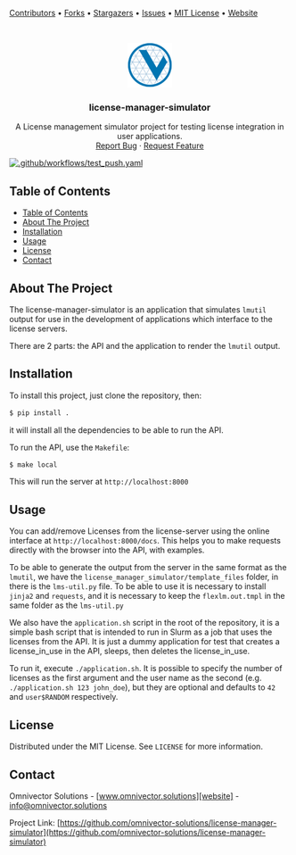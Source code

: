 [contributors-url]: https://github.com/omnivector-solutions/license-manager-simulator/graphs/contributors
[forks-url]: https://github.com/omnivector-solutions/license-manager-simulator/network/members
[stars-url]: https://github.com/omnivector-solutions/license-manager-simulator/stargazers
[issues-url]: https://github.com/omnivector-solutions/license-manager-simulator/issues
[license-url]: https://github.com/omnivector-solutions/license-manager-simulator/blob/master/LICENSE
[website]: https://www.omnivector.solutions

[Contributors][contributors-url] •
[Forks][forks-url] •
[Stargazers][stars-url] •
[Issues][issues-url] •
[MIT License][license-url] •
[Website][website]

<!-- PROJECT LOGO -->
<br />
<p align="center">
  <a href="https://github.com/omnivector-solutions/license-manager-simulator">
    <img src=".images/logo.png" alt="Logo" width="80" height="80">
  </a>

  <h3 align="center">license-manager-simulator</h3>

  <p align="center">
    A License management simulator project for testing license integration in user applications.
    <br />
    <a href="https://github.com/omnivector-solutions/license-manager-simulator/issues">Report Bug</a>
    ·
    <a href="https://github.com/omnivector-solutions/license-manager-simulator/issues">Request Feature</a>
  </p>
</p>

[![.github/workflows/test_push.yaml](https://github.com/omnivector-solutions/license-manager-simulator/actions/workflows/test_push.yaml/badge.svg)](https://github.com/omnivector-solutions/license-manager-simulator/actions/workflows/test_push.yaml)

<!-- TABLE OF CONTENTS -->

## Table of Contents

- [Table of Contents](#table-of-contents)
- [About The Project](#about-the-project)
- [Installation](#installation)
- [Usage](#usage)
- [License](#license)
- [Contact](#contact)

<!-- ABOUT THE PROJECT -->

## About The Project
The license-manager-simulator is an application that simulates `lmutil` output for use in the development of applications which interface to the license servers.


There are 2 parts: the API and the application to render the `lmutil` output.

## Installation
To install this project, just clone the repository, then:

```bash
$ pip install .
```
it will install all the dependencies to be able to run the API.

To run the API, use the `Makefile`:

```bash
$ make local
```
This will run the server at `http://localhost:8000`

## Usage
You can add/remove Licenses from the license-server using the online interface at `http://localhost:8000/docs`. This helps you to make requests directly with the browser into the API, with examples.

To be able to generate the output from the server in the same format as the `lmutil`, we have the
`license_manager_simulator/template_files` folder, in there is the `lms-util.py` file. To be able to use
it is necessary to install `jinja2` and `requests`, and it is necessary to keep the `flexlm.out.tmpl`
in the same folder as the `lms-util.py`

We also have the `application.sh` script in the root of the repository, it is a simple bash script
that is intended to run in Slurm as a job that uses the licenses from the API. It is just a dummy
application for test that creates a license_in_use in the API, sleeps, then deletes the
license_in_use.

To run it, execute `./application.sh`. It is possible to specify the number of licenses as the first
argument and the user name as the second (e.g. `./application.sh 123 john_doe`), but they are 
optional and defaults to `42` and `user$RANDOM` respectively.

## License
Distributed under the MIT License. See `LICENSE` for more information.


## Contact
Omnivector Solutions - [www.omnivector.solutions][website] - <info@omnivector.solutions>

Project Link: [https://github.com/omnivector-solutions/license-manager-simulator](https://github.com/omnivector-solutions/license-manager-simulator)
